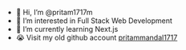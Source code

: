 - 👋 Hi, I’m @pritam1717m
- 👀 I’m interested in Full Stack Web Development
- 🌱 I’m currently learning Next.js
- 😭 Visit my old github account <a href="https://github.com/pritammandal1717" target="_blank" rel="noreferrer">pritammandal1717</a>

<!---
pritam1717m/pritam1717m is a ✨ special ✨ repository because its `README.md` (this file) appears on your GitHub profile.
You can click the Preview link to take a look at your changes.
--->
